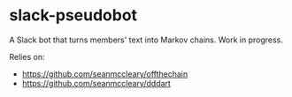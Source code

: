 # slack-pseudobot

A Slack bot that turns members' text into Markov chains.  Work in progress.

Relies on:
- https://github.com/seanmccleary/offthechain
- https://github.com/seanmccleary/dddart

